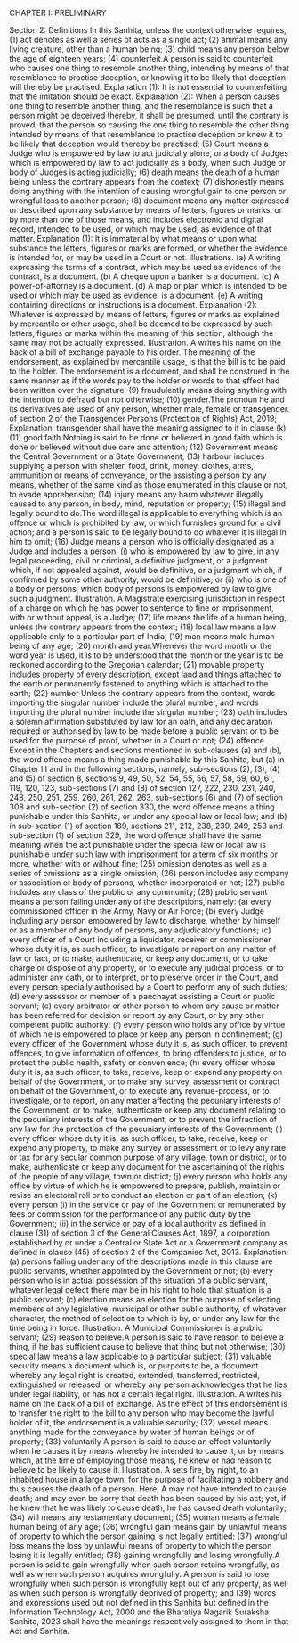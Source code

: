CHAPTER I: PRELIMINARY

Section 2: Definitions
In this Sanhita, unless the context otherwise requires,
(1) act denotes as well a series of acts as a single act;
(2) animal means any living creature, other than a human being;
(3) child means any person below the age of eighteen years;
(4) counterfeit.A person is said to counterfeit who causes one thing to resemble another thing, intending by means of that resemblance to practise deception, or knowing it to be likely that deception will thereby be practised.
Explanation (1): It is not essential to counterfeiting that the imitation should be exact.
Explanation (2): When a person causes one thing to resemble another thing, and the resemblance is such that a person might be deceived thereby, it shall be presumed, until the contrary is proved, that the person so causing the one thing to resemble the other thing intended by means of that resemblance to practise deception or knew it to be likely that deception would thereby be practised;
(5) Court means a Judge who is empowered by law to act judicially alone, or a body of Judges which is empowered by law to act judicially as a body, when such Judge or body of Judges is acting judicially;
(6) death means the death of a human being unless the contrary appears from the context;
(7) dishonestly means doing anything with the intention of causing wrongful gain to one person or wrongful loss to another person;
(8) document means any matter expressed or described upon any substance by means of letters, figures or marks, or by more than one of those means, and includes electronic and digital record, intended to be used, or which may be used, as evidence of that matter.
Explanation (1): It is immaterial by what means or upon what substance the letters, figures or marks are formed, or whether the evidence is intended for, or may be used in a Court or not.
Illustrations.
(a) A writing expressing the terms of a contract, which may be used as evidence of the contract, is a document. (b) A cheque upon a banker is a document. (c) A power-of-attorney is a document. (d) A map or plan which is intended to be used or which may be used as evidence, is a document. (e) A writing containing directions or instructions is a document.
Explanation (2): Whatever is expressed by means of letters, figures or marks as explained by mercantile or other usage, shall be deemed to be expressed by such letters, figures or marks within the meaning of this section, although the same may not be actually expressed.
Illustration.
A writes his name on the back of a bill of exchange payable to his order. The meaning of the endorsement, as explained by mercantile usage, is that the bill is to be paid to the holder. The endorsement is a document, and shall be construed in the same manner as if the words pay to the holder or words to that effect had been written over the signature;
(9) fraudulently means doing anything with the intention to defraud but not otherwise;
(10) gender.The pronoun he and its derivatives are used of any person, whether male, female or transgender. of section 2 of the Transgender Persons (Protection of Rights) Act, 2019;
Explanation:  transgender shall have the meaning assigned to it in clause (k)
(11) good faith.Nothing is said to be done or believed in good faith which is done or believed without due care and attention;
(12) Government means the Central Government or a State Government;
(13) harbour includes supplying a person with shelter, food, drink, money, clothes, arms, ammunition or means of conveyance, or the assisting a person by any means, whether of the same kind as those enumerated in this clause or not, to evade apprehension;
(14) injury means any harm whatever illegally caused to any person, in body, mind, reputation or property;
(15) illegal and legally bound to do.The word illegal is applicable to everything which is an offence or which is prohibited by law, or which furnishes ground for a civil action; and a person is said to be legally bound to do whatever it is illegal in him to omit;
(16) Judge means a person who is officially designated as a Judge and includes a person, (i) who is empowered by law to give, in any legal proceeding, civil or criminal, a definitive judgment, or a judgment which, if not appealed against, would be definitive, or a judgment which, if confirmed by some other authority, would be definitive; or (ii) who is one of a body or persons, which body of persons is empowered by law to give such a judgment.
Illustration.
A Magistrate exercising jurisdiction in respect of a charge on which he has power to sentence to fine or imprisonment, with or without appeal, is a Judge;
(17) life means the life of a human being, unless the contrary appears from the context;
(18) local law means a law applicable only to a particular part of India;
(19) man means male human being of any age;
(20) month and year.Wherever the word month or the word year is used, it is to be understood that the month or the year is to be reckoned according to the Gregorian calendar;
(21) movable property includes property of every description, except land and things attached to the earth or permanently fastened to anything which is attached to the earth;
(22) number Unless the contrary appears from the context, words importing the singular number include the plural number, and words importing the plural number include the singular number;
(23) oath includes a solemn affirmation substituted by law for an oath, and any declaration required or authorised by law to be made before a public servant or to be used for the purpose of proof, whether in a Court or not;
(24) offence Except in the Chapters and sections mentioned in sub-clauses (a) and (b), the word offence means a thing made punishable by this Sanhita, but (a) in Chapter III and in the following sections, namely, sub-sections (2), (3), (4) and (5) of section 8, sections 9, 49, 50, 52, 54, 55, 56, 57, 58, 59, 60, 61, 119, 120, 123, sub-sections (7) and (8) of section 127, 222, 230, 231, 240, 248, 250, 251, 259, 260, 261, 262, 263, sub-sections (6) and (7) of section 308 and sub-section (2) of section 330, the word offence means a thing punishable under this Sanhita, or under any special law or local law; and (b) in sub-section (1) of section 189, sections 211, 212, 238, 239, 249, 253 and sub-section (1) of section 329, the word offence shall have the same meaning when the act punishable under the special law or local law is punishable under such law with imprisonment for a term of six months or more, whether with or without fine;
(25) omission denotes as well as a series of omissions as a single omission;
(26) person includes any company or association or body of persons, whether incorporated or not;
(27) public includes any class of the public or any community;
(28) public servant means a person falling under any of the descriptions, namely: (a) every commissioned officer in the Army, Navy or Air Force; (b) every Judge including any person empowered by law to discharge, whether by himself or as a member of any body of persons, any adjudicatory functions; (c) every officer of a Court including a liquidator, receiver or commissioner whose duty it is, as such officer, to investigate or report on any matter of law or fact, or to make, authenticate, or keep any document, or to take charge or dispose of any property, or to execute any judicial process, or to administer any oath, or to interpret, or to preserve order in the Court, and every person specially authorised by a Court to perform any of such duties; (d) every assessor or member of a panchayat assisting a Court or public servant; (e) every arbitrator or other person to whom any cause or matter has been referred for decision or report by any Court, or by any other competent public authority; (f) every person who holds any office by virtue of which he is empowered to place or keep any person in confinement; (g) every officer of the Government whose duty it is, as such officer, to prevent offences, to give information of offences, to bring offenders to justice, or to protect the public health, safety or convenience; (h) every officer whose duty it is, as such officer, to take, receive, keep or expend any property on behalf of the Government, or to make any survey, assessment or contract on behalf of the Government, or to execute any revenue-process, or to investigate, or to report, on any matter affecting the pecuniary interests of the Government, or to make, authenticate or keep any document relating to the pecuniary interests of the Government, or to prevent the infraction of any law for the protection of the pecuniary interests of the Government; (i) every officer whose duty it is, as such officer, to take, receive, keep or expend any property, to make any survey or assessment or to levy any rate or tax for any secular common purpose of any village, town or district, or to make, authenticate or keep any document for the ascertaining of the rights of the people of any village, town or district; (j) every person who holds any office by virtue of which he is empowered to prepare, publish, maintain or revise an electoral roll or to conduct an election or part of an election; (k) every person (i) in the service or pay of the Government or remunerated by fees or commission for the performance of any public duty by the Government; (ii) in the service or pay of a local authority as defined in clause (31) of section 3 of the General Clauses Act, 1897, a corporation established by or under a Central or State Act or a Government company as defined in clause (45) of section 2 of the Companies Act, 2013.
Explanation:  (a) persons falling under any of the descriptions made in this clause are public servants, whether appointed by the Government or not; (b) every person who is in actual possession of the situation of a public servant, whatever legal defect there may be in his right to hold that situation is a public servant; (c) election means an election for the purpose of selecting members of any legislative, municipal or other public authority, of whatever character, the method of selection to which is by, or under any law for the time being in force.
Illustration.
A Municipal Commissioner is a public servant;
(29) reason to believe.A person is said to have reason to believe a thing, if he has sufficient cause to believe that thing but not otherwise;
(30) special law means a law applicable to a particular subject;
(31) valuable security means a document which is, or purports to be, a document whereby any legal right is created, extended, transferred, restricted, extinguished or released, or whereby any person acknowledges that he lies under legal liability, or has not a certain legal right.
Illustration.
A writes his name on the back of a bill of exchange. As the effect of this endorsement is to transfer the right to the bill to any person who may become the lawful holder of it, the endorsement is a valuable security;
(32) vessel means anything made for the conveyance by water of human beings or of property;
(33) voluntarily A person is said to cause an effect voluntarily when he causes it by means whereby he intended to cause it, or by means which, at the time of employing those means, he knew or had reason to believe to be likely to cause it.
Illustration.
A sets fire, by night, to an inhabited house in a large town, for the purpose of facilitating a robbery and thus causes the death of a person. Here, A may not have intended to cause death; and may even be sorry that death has been caused by his act; yet, if he knew that he was likely to cause death, he has caused death voluntarily;
(34) will means any testamentary document;
(35) woman means a female human being of any age;
(36) wrongful gain means gain by unlawful means of property to which the person gaining is not legally entitled;
(37) wrongful loss means the loss by unlawful means of property to which the person losing it is legally entitled;
(38) gaining wrongfully and losing wrongfully.A person is said to gain wrongfully when such person retains wrongfully, as well as when such person acquires wrongfully. A person is said to lose wrongfully when such person is wrongfully kept out of any property, as well as when such person is wrongfully deprived of property; and
(39) words and expressions used but not defined in this Sanhita but defined in the Information Technology Act, 2000 and the Bharatiya Nagarik Suraksha Sanhita, 2023 shall have the meanings respectively assigned to them in that Act and Sanhita.

